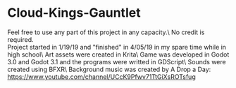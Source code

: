 # Cloud-Kings-Gauntlet
Feel free to use any part of this project in any capacity.\ 
No credit is required.\
Project started in 1/19/19 and "finished" in 4/05/19 in my spare time while in high school\ 
Art assets were created in Krita\ 
Game was developed in Godot 3.0 and Godot 3.1 and the programs were writted in GDScript\ 
Sounds were created using BFXR\ Background music was created by A Drop a Day: https://www.youtube.com/channel/UCcK9Pfwv71TtGiXsROTsfug 

